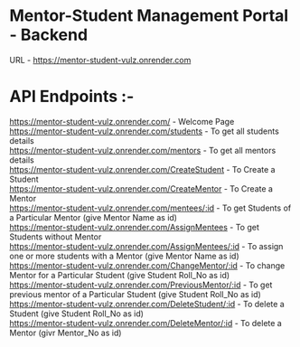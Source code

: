 # Mentor-Student Management Portal - Backend

URL - https://mentor-student-vulz.onrender.com

# API Endpoints :-

https://mentor-student-vulz.onrender.com/  - Welcome Page <br/>
https://mentor-student-vulz.onrender.com/students  - To get all students details <br/>
https://mentor-student-vulz.onrender.com/mentors  - To get all mentors details <br/>
https://mentor-student-vulz.onrender.com/CreateStudent  - To Create a Student <br/>
https://mentor-student-vulz.onrender.com/CreateMentor  - To Create a Mentor <br/>
https://mentor-student-vulz.onrender.com/mentees/:id  - To get Students of a Particular Mentor (give Mentor Name as id) <br/>
https://mentor-student-vulz.onrender.com/AssignMentees  - To get Students without Mentor <br/>
https://mentor-student-vulz.onrender.com/AssignMentees/:id - To assign one or more students with a Mentor (give Mentor Name as id) <br/>
https://mentor-student-vulz.onrender.com/ChangeMentor/:id - To change Mentor for a Particular Student (give Student Roll_No as id) <br/>
https://mentor-student-vulz.onrender.com/PreviousMentor/:id - To get previous mentor of a Particular Student (give Student Roll_No as id) <br/>
https://mentor-student-vulz.onrender.com/DeleteStudent/:id - To  delete a Student (give Student Roll_No as id) <br/>
https://mentor-student-vulz.onrender.com/DeleteMentor/:id - To delete a Mentor (givr Mentor_No as id)
